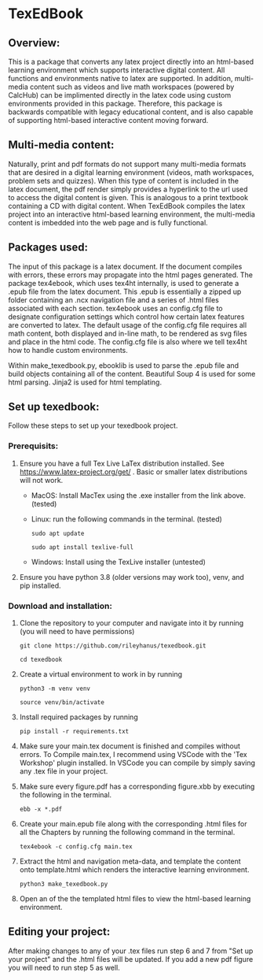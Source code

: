 # TexEdBook

## Overview:
This is a package that converts any latex project directly into an html-based learning environment which supports interactive digital content. All functions and environments native to latex are supported. In addition, multi-media content such as videos and live math workspaces (powered by CalcHub) can be implimented directly in the latex code using custom environments provided in this package. Therefore, this package is backwards compatible with legacy educational content, and is also capable of supporting html-based interactive content moving forward. 

## Multi-media content:
Naturally, print and pdf formats do not support many multi-media formats that are desired in a digital learning environment (videos, math workspaces, problem sets and quizzes). When this type of content is included in the latex document, the pdf render simply provides a hyperlink to the url used to access the digital content is given. This is analogous to a print textbook containing a CD with digital content. When TexEdBook compiles the latex project into an interactive html-based learning environment, the multi-media content is imbedded into the web page and is fully functional.

## Packages used:
The input of this package is a latex document. If the document compiles with errors, these errors may propagate into the html pages generated. The package tex4ebook, which uses tex4ht internally, is used to generate a .epub file from the latex document. This .epub is essentially a zipped up folder containing an .ncx navigation file and a series of .html files associated with each section. tex4ebook uses an config.cfg file to designate configuration settings which control how certain latex features are converted to latex. The default usage of the config.cfg file requires all math content, both displayed and in-line math, to be rendered as svg files and place in the html code. The config.cfg file is also where we tell tex4ht how to handle custom environments. 

Within make_texedbook.py, ebooklib is used to parse the .epub file and build objects containing all of the content. Beautiful Soup 4 is used for some html parsing. Jinja2 is used for html templating. 

## Set up texedbook:
Follow these steps to set up your texedbook project.

### Prerequisits:
1. Ensure you have a full Tex Live LaTex distribution installed. See https://www.latex-project.org/get/ . Basic or smaller latex distributions will not work.

   - MacOS: Install MacTex using the .exe installer from the link above. (tested)

   - Linux: run the following commands in the terminal. (tested)

        `sudo apt update`

        `sudo apt install texlive-full`

   - Windows: Install using the TexLive installer (untested)

1. Ensure you have python 3.8 (older versions may work too), venv, and pip installed.

### Download and installation:

1. Clone the repository to your computer and navigate into it by running (you will need to have permissions)

    `git clone https://github.com/rileyhanus/texedbook.git`

    `cd texedbook`

1. Create a virtual environment to work in by running

    `python3 -m venv venv`

    `source venv/bin/activate`

1. Install required packages by running

    `pip install -r requirements.txt`

1. Make sure your main.tex document is finished and compiles without errors.  To Compile main.tex, I recommend using VSCode with the 'Tex Workshop' plugin installed. In VSCode you can compile by simply saving any .tex file in your project.

1. Make sure every figure.pdf has a corresponding figure.xbb by executing the following in the terminal. 

    `ebb -x *.pdf`

6. Create your main.epub file along with the corresponding .html files for all the Chapters by running the following command in the terminal.

    `tex4ebook -c config.cfg main.tex`

7. Extract the html and navigation meta-data, and template the content onto template.html which renders the interactive learning environment.

    `python3 make_texedbook.py`
 
8. Open an of the the templated html files to view the html-based learning environment.


## Editing your project:

After making changes to any of your .tex files run step 6 and 7 from "Set up your project" and the .html files will be updated. If you add a new pdf figure you will need to run step 5 as well.

